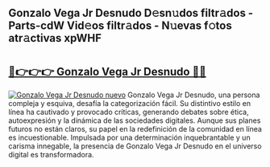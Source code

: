 ## Gonzalo Vega Jr Desnudo D𝚎sn𝚞dos filtr𝚊dos - Parts-cdW Vid𝚎os filtr𝚊dos - N𝚞evas f𝚘tos atr𝚊ctivas xpWHF

# <h2><a href="http://mb0hzz.tromn.icu/?c=Gonzalo+Vega+Jr+Desnudo">🔗👉👉👉 Gonzalo Vega Jr Desnudo 🔗🔗</a></h2>

[![Gonzalo Vega Jr Desnudo nuevo](https://i.imgur.com/pEAQMta.gif)](http://mb0hzz.tromn.icu/?c=Gonzalo+Vega+Jr+Desnudo)
Gonzalo Vega Jr Desnudo, una persona compleja y esquiva, desafía la categorización fácil. Su distintivo estilo en línea ha cautivado y provocado críticas, generando debates sobre ética, autoexpresión y la dinámica de las sociedades digitales. Aunque sus planes futuros no están claros, su papel en la redefinición de la comunidad en línea es incuestionable. Impulsada por una determinación inquebrantable y un carisma innegable, la presencia de Gonzalo Vega Jr Desnudo en el universo digital es transformadora.
